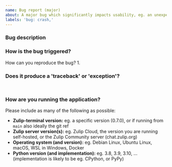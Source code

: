 ```yaml
---
name: Bug report (major)
about: A major bug which significantly impacts usability, eg. an unexpected quit, crash, freeze.
labels: 'bug: crash,'
---
```


### Bug description



<!-- If discussed in #zulip-terminal or another channel on chat.zulip.org, paste link below:  -->


### How is the bug triggered?
How can you reproduce the bug?
1.


### Does it produce a 'traceback' or 'exception'?
<!-- If an "Exception" popup appears, use the "Copy" option (hotkey: c on the popup) to copy the traceback
and paste it between the ``` lines below. -->
```


```
<!-- Otherwise, check these logs:
   - `zulip-terminal-tracebacks.log` (main exceptions)
   - `debug.log` (with `--debug` enabled) -->

### How are you running the application?
Please include as many of the following as possible:
- **Zulip-terminal version:**
  eg. a specific version (0.7.0), or if running from `main` also ideally the git ref
- **Zulip server version(s):**
  eg. Zulip Cloud, the version you are running self-hosted, or the Zulip Community server (chat.zulip.org)
- **Operating system (and version):**
  eg. Debian Linux, Ubuntu Linux, macOS, WSL in Windows, Docker
- **Python version (and implementation):**
  eg. 3.8, 3.9, 3.10, ... (implementation is likely to be eg. CPython, or PyPy)

<!-- Most of these above details can be copied from the `About` menu (hotkey: Meta + ?).
Press c on the popup to copy the information to the clipboard and paste it below. -->
```

```

